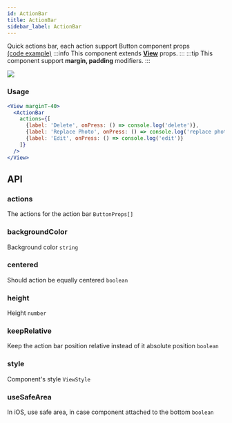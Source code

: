 ```yaml
---
id: ActionBar
title: ActionBar
sidebar_label: ActionBar
---
```


Quick actions bar, each action support Button component props  
[(code example)](https://github.com/wix/react-native-ui-lib/blob/master/demo/src/screens/componentScreens/ActionBarScreen.tsx)
:::info
This component extends **[View](/docs/components/basic/View)** props.
:::
:::tip
This component support **margin, padding** modifiers.
:::
<div style={{display: 'flex', flexDirection: 'row', overflowX: 'auto', maxHeight: '500px', alignItems: 'center'}}><img style={{maxHeight: '420px'}} src={'https://github.com/wix/react-native-ui-lib/blob/master/demo/showcase/ActionBar/ActionBar.gif?raw=true'}/>

</div>

### Usage
``` jsx live
<View marginT-40>
  <ActionBar
    actions={[
      {label: 'Delete', onPress: () => console.log('delete')},
      {label: 'Replace Photo', onPress: () => console.log('replace photo')},
      {label: 'Edit', onPress: () => console.log('edit')}
    ]}
  />
</View>
```
## API
### actions
The actions for the action bar
`ButtonProps[] ` 

### backgroundColor
Background color
`string ` 

### centered
Should action be equally centered
`boolean ` 

### height
Height
`number ` 

### keepRelative
Keep the action bar position relative instead of it absolute position
`boolean ` 

### style
Component's style
`ViewStyle ` 

### useSafeArea
In iOS, use safe area, in case component attached to the bottom
`boolean ` 



